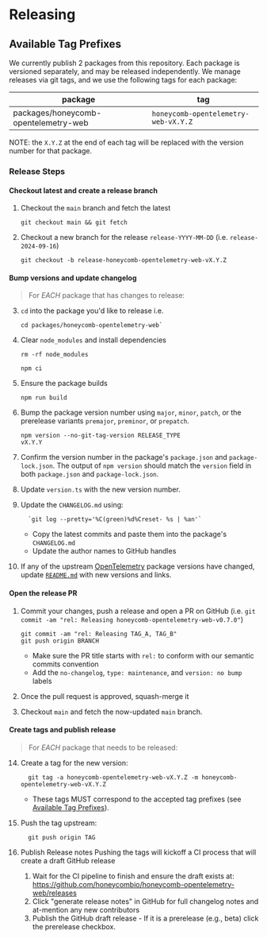 # Releasing

## Available Tag Prefixes

We currently publish 2 packages from this repository. Each package is versioned separately, and may be released independently. We manage releases via git tags, and we use the following tags for each package:

| package                                 | tag                                     |
| --------------------------------------- | --------------------------------------- |
| packages/honeycomb-opentelemetry-web    | `honeycomb-opentelemetry-web-vX.Y.Z`    |

NOTE: the `X.Y.Z` at the end of each tag will be replaced with the version number for that package.

### Release Steps

#### Checkout latest and create a release branch

1. Checkout the `main` branch and fetch the latest

    ```shell
    git checkout main && git fetch
    ```

2. Checkout a new branch for the release `release-YYYY-MM-DD` (i.e. `release-2024-09-16`)

    ```shell
    git checkout -b release-honeycomb-opentelemetry-web-vX.Y.Z
    ```

#### Bump versions and update changelog
  >
  >For _EACH_ package that has changes to release:

3. `cd` into the package you'd like to release i.e.

    ```shell
    cd packages/honeycomb-opentelemetry-web`
    ```

4. Clear `node_modules` and install dependencies

    ```shell
    rm -rf node_modules
    ```

    ```shell
    npm ci
    ```

5. Ensure the package builds

    ```shell
    npm run build
    ```

6. Bump the package version number using `major`, `minor`, `patch`, or the prerelease variants `premajor`, `preminor`, or `prepatch`.

   ```shell
   npm version --no-git-tag-version RELEASE_TYPE
   vX.Y.Y
   ```

7. Confirm the version number in the package's `package.json` and `package-lock.json`. The output of `npm version` should match the `version` field in both `package.json` and `package-lock.json`.
8. Update `version.ts` with the new version number.
9. Update the `CHANGELOG.md` using:

    ```shell
      `git log --pretty='%C(green)%d%Creset- %s | %an'`
    ```

    - Copy the latest commits and paste them into the package's `CHANGELOG.md`
    - Update the author names to GitHub handles
10. If any of the upstream [OpenTelemetry](https://github.com/open-telemetry) package versions have changed, update [`README.md`](./README.md) with new versions and links.

#### Open the release PR

1.  Commit your changes, push a release and open a PR on GitHub (i.e. `git commit -am "rel: Releasing honeycomb-opentelemetry-web-v0.7.0"`)

      ```shell
      git commit -am "rel: Releasing TAG_A, TAG_B"
      git push origin BRANCH
      ```

      - Make sure the PR title starts with `rel:` to conform with our semantic commits convention
      - Add the `no-changelog`, `type: maintenance`, and `version: no bump` labels
2.  Once the pull request is approved, squash-merge it
3.  Checkout `main` and fetch the now-updated `main` branch.

#### Create tags and publish release
  >
  >For _EACH_ package that needs to be released:

14. Create a tag for the new version:

    ```shell
      git tag -a honeycomb-opentelemetry-web-vX.Y.Z -m honeycomb-opentelemetry-web-vX.Y.Z
    ```

    - These tags MUST correspond to the accepted tag prefixes (see [Available Tag Prefixes](#available-tag-prefixes)).
15. Push the tag upstream:

    ```shell
      git push origin TAG
    ```

16. Publish Release notes
   Pushing the tags will kickoff a CI process that will create a draft GitHub release
      1. Wait for the CI pipeline to finish and ensure the draft exists at: <https://github.com/honeycombio/honeycomb-opentelemetry-web/releases>
      2. Click "generate release notes" in GitHub for full changelog notes and at-mention any new contributors
      3. Publish the GitHub draft release
        - If it is a prerelease (e.g., beta) click the prerelease checkbox.
